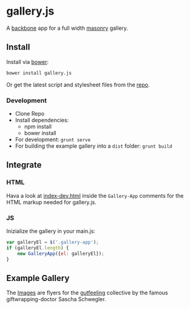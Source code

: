 # gallery.js 

A [backbone](http://backbonejs.org/) app for a full width [masonry](http://masonry.desandro.com/) gallery. 

## Install

Install via [bower](http://bower.io/):

``` bash 
bower install gallery.js
```

Or get the latest script and stylesheet files from the [repo](/snrbrnjna/galleryjs/tree/master/lib).

### Development
- Clone Repo
- Install dependencies:
    - npm install
    - bower install
- For development: ``grunt serve`` 
- For building the example gallery into a ``dist`` folder: ``grunt build``

## Integrate

### HTML
Hava a look at [index-dev.html](/snrbrnjna/galleryjs/blob/master/app/index-dev.html) inside the ``Gallery-App`` comments for the HTML markup needed for gallery.js.

### JS
Inizialize the gallery in your main.js:

``` js
var galleryEl = $('.gallery-app');
if (galleryEl.length) {
    new GalleryApp({el: galleryEl});
}
```

## Example Gallery

The [Images](https://snrbrnjna.github.io/galleryjs) are flyers for the [gutfeeling](http://gutfeeling.de) collective by the famous giftwrapping-doctor Sascha Schwegler.
